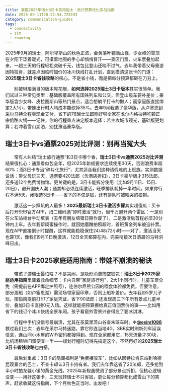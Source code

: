 ```yaml
---
title: 掌握2025年瑞士3日卡实用贴士：旅行预算优化实战指南
date: 2025-09-11T20:22:54.725593
category: communication-guides
tags:
  - connectivity
  - sim
  - roaming
---
```


2025年9月的瑞士，阿尔卑斯山的秋色正浓，金黄落叶铺满山径，少女峰的雪顶在夕阳下泛着暖光，可攥着地图的手心却悄悄冒汗——景区门票、火车票叠加起来，一趟三天的行程轻松突破千元，钱包比登山还喘不过气。去年我带着父母重游因特拉肯，就差点因临时加价的冰川快线打乱计划，直到摸清这张卡的门道：**2025瑞士3日卡省钱攻略**的核心，不是省小钱，而是把每分预算都砸在刀刃上。

　　别被琳琅满目的版本晃花眼，**如何选择2025瑞士3日卡版本**其实很简单。我们试过三种常见类型：基础版覆盖所有国铁列车和公交，但登山缆车要补差价；豪华版含少女峰、皮拉图斯山等热门景点，适合想躺平打卡的懒人；而家庭版直接绑定2大1小，带娃出行时人均成本能砍掉35%。去年9月我选了豪华版，从卢塞恩到采尔马特全程零现金支付，省下的78瑞士法郎刚好够全家在戈尔内格拉特吃顿正宗奶酪火锅——记住，你的行程重点决定版本选择：若主攻城市观光，基础版更划算；若冲着雪山湖泊，别犹豫选豪华版。

## 瑞士3日卡vs通票2025对比评测：别再当冤大头

　　常有人纠结“瑞士旅行通票”和3日卡哪个香，**瑞士3日卡vs通票2025对比评测**结果很扎心：通票看似包全年，但2025年新规要求连续使用30天，否则浪费率超60%；而3日卡专治“碎片化旅行”，尤其适合我们这种请假难的上班族。实测数据说话：带父母玩三天，通票要420法郎（含酒店折扣），3日卡豪华版才315法郎，还多送12个免费博物馆。更关键的是，3日卡能拆分使用（比如9月11日、15日、20日），避开国庆人潮；通票却必须连续激活，旺季排队耗掉一半时间。如果你行程不满5天，闭眼选3日卡——省下的不仅是钱，还有排队时被晒哭的狼狈。

　　激活这一步踩坑的人最多！**2025最新瑞士3日卡激活步骤**其实超傻瓜：买卡后打开SBB官方APP，扫二维码选“即时激活”就行，但千万避开两个雷区：一是别在火车站柜台手动填表（去年有朋友填错日期作废了），二是激活后首程必须30分钟内上车。去年我帮闺蜜操作时，就因她磨蹭拍照超时，首班黄金列车被迫补票。现在APP直接倒计时提醒，这样就能稳稳保住24/48/72小时——对了，激活当天也算1天，像我们9月11日晚激活，12日全天都算在内，完美衔接次日清晨的马特洪峰日出。

## 瑞士3日卡2025家庭适用指南：带娃不崩溃的秘诀

　　带孩子游瑞士最怕啥？不是哭闹，是隐形消费掏空钱包！**瑞士3日卡2025家庭适用指南**里藏着救命细节：卡内自带“家庭旅行包”，2大1小同行时，儿童车票全免（需提前在APP绑定护照号），连伯尔尼熊公园的喂食体验都免费。但要注意，部分游船（如卢塞恩湖）需现场领家庭印章，否则上船补差价。去年我带5岁儿子玩，按指南提前打印了家庭凭证，省下90法郎；还发现周三下午所有景点儿童半价，叠加3日卡直接0元入场。这样就能把预算挪给真正值回票价的事——比如用省下的钱订个冰川快线全景车厢，孩子看窗外雪景兴奋得忘了要冰淇淋。

　　行程中手机没信号最崩溃，尤其在圣莫里茨山谷查末班车时。**✈[@esim1088](https://t.me/s/esim1088)** 救过我们三次：去年在采尔马特迷路，靠它秒连当地4G，SBB实时刷新列车延误信息，连山间小木屋的WiFi密码都搜得到。现在全家都用它，15天流量才30块，比机场租WiFi蛋便宜一半——规划行程时记得先搞定这个，不然再好的**2025瑞士3日卡省钱攻略**也白搭。

　　最后划重点：3日卡的隐藏福利是“免费接驳车”，比如从因特拉肯东站到哈德昆观景台的巴士，不查卡却认3日卡持有者。我们去年靠这省了20法郎，还多抢到半小时拍龙疆小镇的黄金光线。2025年新规虽微调了部分景点折扣，但核心逻辑没变——用好这张卡，三天玩转瑞士不只省钱，更让每分预算都化成雪山下的笑声。赶紧收藏这份指南，下个月秋色正当时，出发吧！